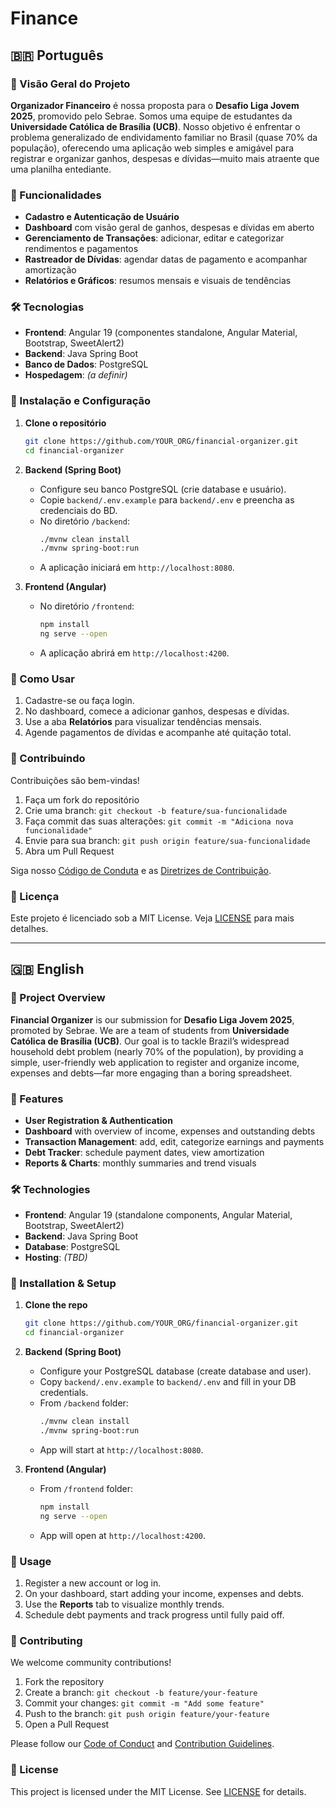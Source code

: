 # Finance

## 🇧🇷 Português

### 📖 Visão Geral do Projeto
**Organizador Financeiro** é nossa proposta para o **Desafio Liga Jovem 2025**, promovido pelo Sebrae. Somos uma equipe de estudantes da **Universidade Católica de Brasília (UCB)**. Nosso objetivo é enfrentar o problema generalizado de endividamento familiar no Brasil (quase 70% da população), oferecendo uma aplicação web simples e amigável para registrar e organizar ganhos, despesas e dívidas—muito mais atraente que uma planilha entediante.

### 🚀 Funcionalidades
- **Cadastro e Autenticação de Usuário**
- **Dashboard** com visão geral de ganhos, despesas e dívidas em aberto
- **Gerenciamento de Transações**: adicionar, editar e categorizar rendimentos e pagamentos
- **Rastreador de Dívidas**: agendar datas de pagamento e acompanhar amortização
- **Relatórios e Gráficos**: resumos mensais e visuais de tendências

### 🛠️ Tecnologias
- **Frontend**: Angular 19 (componentes standalone, Angular Material, Bootstrap, SweetAlert2)
- **Backend**: Java Spring Boot
- **Banco de Dados**: PostgreSQL
- **Hospedagem**: _(a definir)_

### 🔧 Instalação e Configuração

1. **Clone o repositório**
   ```bash
   git clone https://github.com/YOUR_ORG/financial-organizer.git
   cd financial-organizer
   ```

2. **Backend (Spring Boot)**
   - Configure seu banco PostgreSQL (crie database e usuário).
   - Copie `backend/.env.example` para `backend/.env` e preencha as credenciais do BD.
   - No diretório `/backend`:
     ```bash
     ./mvnw clean install
     ./mvnw spring-boot:run
     ```
   - A aplicação iniciará em `http://localhost:8080`.

3. **Frontend (Angular)**
   - No diretório `/frontend`:
     ```bash
     npm install
     ng serve --open
     ```
   - A aplicação abrirá em `http://localhost:4200`.

### 📝 Como Usar
1. Cadastre-se ou faça login.
2. No dashboard, comece a adicionar ganhos, despesas e dívidas.
3. Use a aba **Relatórios** para visualizar tendências mensais.
4. Agende pagamentos de dívidas e acompanhe até quitação total.

### 🤝 Contribuindo
Contribuições são bem-vindas!
1. Faça um fork do repositório
2. Crie uma branch: `git checkout -b feature/sua-funcionalidade`
3. Faça commit das suas alterações: `git commit -m "Adiciona nova funcionalidade"`
4. Envie para sua branch: `git push origin feature/sua-funcionalidade`
5. Abra um Pull Request

Siga nosso [Código de Conduta](CODE_OF_CONDUCT.md) e as [Diretrizes de Contribuição](CONTRIBUTING.md).

### 📜 Licença
Este projeto é licenciado sob a MIT License. Veja [LICENSE](LICENSE) para mais detalhes.

---

## 🇬🇧 English

### 📖 Project Overview
**Financial Organizer** is our submission for **Desafio Liga Jovem 2025**, promoted by Sebrae. We are a team of students from **Universidade Católica de Brasília (UCB)**. Our goal is to tackle Brazil’s widespread household debt problem (nearly 70% of the population), by providing a simple, user-friendly web application to register and organize income, expenses and debts—far more engaging than a boring spreadsheet.

### 🚀 Features
- **User Registration & Authentication**
- **Dashboard** with overview of income, expenses and outstanding debts
- **Transaction Management**: add, edit, categorize earnings and payments
- **Debt Tracker**: schedule payment dates, view amortization
- **Reports & Charts**: monthly summaries and trend visuals

### 🛠️ Technologies
- **Frontend**: Angular 19 (standalone components, Angular Material, Bootstrap, SweetAlert2)
- **Backend**: Java Spring Boot
- **Database**: PostgreSQL
- **Hosting**: _(TBD)_

### 🔧 Installation & Setup

1. **Clone the repo**
   ```bash
   git clone https://github.com/YOUR_ORG/financial-organizer.git
   cd financial-organizer
   ```

2. **Backend (Spring Boot)**
   - Configure your PostgreSQL database (create database and user).
   - Copy `backend/.env.example` to `backend/.env` and fill in your DB credentials.
   - From `/backend` folder:
     ```bash
     ./mvnw clean install
     ./mvnw spring-boot:run
     ```
   - App will start at `http://localhost:8080`.

3. **Frontend (Angular)**
   - From `/frontend` folder:
     ```bash
     npm install
     ng serve --open
     ```
   - App will open at `http://localhost:4200`.

### 📝 Usage
1. Register a new account or log in.
2. On your dashboard, start adding your income, expenses and debts.
3. Use the **Reports** tab to visualize monthly trends.
4. Schedule debt payments and track progress until fully paid off.

### 🤝 Contributing
We welcome community contributions!
1. Fork the repository
2. Create a branch: `git checkout -b feature/your-feature`
3. Commit your changes: `git commit -m "Add some feature"`
4. Push to the branch: `git push origin feature/your-feature`
5. Open a Pull Request

Please follow our [Code of Conduct](CODE_OF_CONDUCT.md) and [Contribution Guidelines](CONTRIBUTING.md).

### 📜 License
This project is licensed under the MIT License. See [LICENSE](LICENSE) for details.

